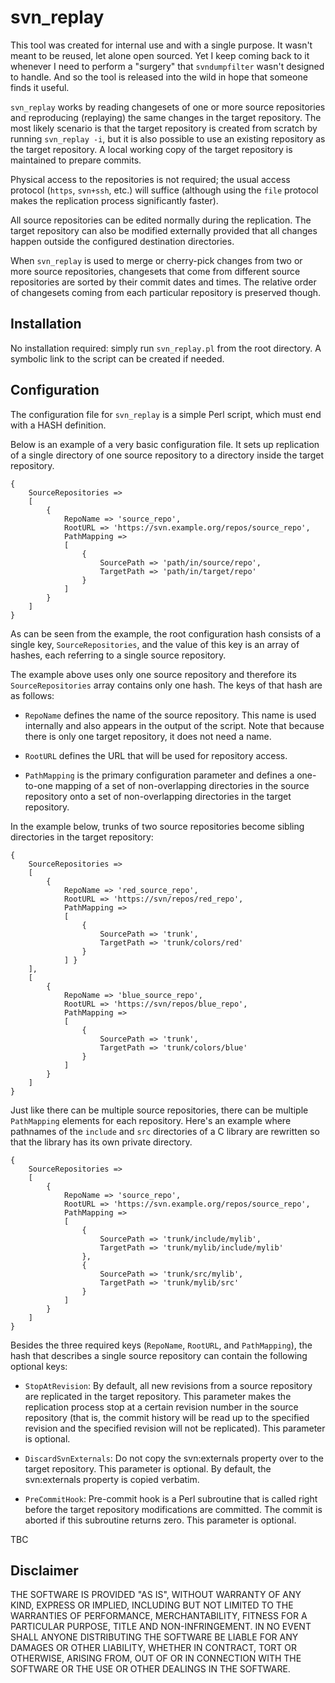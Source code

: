 svn_replay
==========

This tool was created for internal use and with a single purpose.
It wasn't meant to be reused, let alone open sourced.
Yet I keep coming back to it whenever I need to perform a "surgery"
that `svndumpfilter` wasn't designed to handle. And so the tool is
released into the wild in hope that someone finds it useful.

`svn_replay` works by reading changesets of one or more source
repositories and reproducing (replaying) the same changes in the
target repository. The most likely scenario is that the target
repository is created from scratch by running `svn_replay -i`, but
it is also possible to use an existing repository as the target
repository. A local working copy of the target repository is
maintained to prepare commits.

Physical access to the repositories is not required; the usual
access protocol (`https`, `svn+ssh`, etc.) will suffice (although
using the `file` protocol makes the replication process
significantly faster).

All source repositories can be edited normally during the
replication. The target repository can also be modified externally
provided that all changes happen outside the configured
destination directories.

When `svn_replay` is used to merge or cherry-pick changes from two
or more source repositories, changesets that come from different
source repositories are sorted by their commit dates and times.
The relative order of changesets coming from each particular
repository is preserved though.

Installation
------------

No installation required: simply run `svn_replay.pl` from the root
directory. A symbolic link to the script can be created if needed.

Configuration
-------------

The configuration file for `svn_replay` is a simple Perl script,
which must end with a HASH definition.

Below is an example of a very basic configuration file.  It sets
up replication of a single directory of one source repository to a
directory inside the target repository.

    {
        SourceRepositories =>
        [
            {
                RepoName => 'source_repo',
                RootURL => 'https://svn.example.org/repos/source_repo',
                PathMapping =>
                [
                    {
                        SourcePath => 'path/in/source/repo',
                        TargetPath => 'path/in/target/repo'
                    }
                ]
            }
        ]
    }

As can be seen from the example, the root configuration hash
consists of a single key, `SourceRepositories`, and the value of
this key is an array of hashes, each referring to a single source
repository.

The example above uses only one source repository and therefore
its `SourceRepositories` array contains only one hash. The keys of
that hash are as follows:

- `RepoName` defines the name of the source repository.  This name
  is used internally and also appears in the output of the script.
  Note that because there is only one target repository, it does
  not need a name.

- `RootURL` defines the URL that will be used for repository
  access.

- `PathMapping` is the primary configuration parameter and defines
  a one-to-one mapping of a set of non-overlapping directories in
  the source repository onto a set of non-overlapping directories
  in the target repository.

In the example below, trunks of two source repositories become
sibling directories in the target repository:

    {
        SourceRepositories =>
        [
            {
                RepoName => 'red_source_repo',
                RootURL => 'https://svn/repos/red_repo',
                PathMapping =>
                [
                    {
                        SourcePath => 'trunk',
                        TargetPath => 'trunk/colors/red'
                    }
                ] }
        ],
        [
            {
                RepoName => 'blue_source_repo',
                RootURL => 'https://svn/repos/blue_repo',
                PathMapping =>
                [
                    {
                        SourcePath => 'trunk',
                        TargetPath => 'trunk/colors/blue'
                    }
                ]
            }
        ]
    }

Just like there can be multiple source repositories, there can be
multiple `PathMapping` elements for each repository.  Here's an
example where pathnames of the `include` and `src` directories of
a C library are rewritten so that the library has its own private
directory.

    {
        SourceRepositories =>
        [
            {
                RepoName => 'source_repo',
                RootURL => 'https://svn.example.org/repos/source_repo',
                PathMapping =>
                [
                    {
                        SourcePath => 'trunk/include/mylib',
                        TargetPath => 'trunk/mylib/include/mylib'
                    },
                    {
                        SourcePath => 'trunk/src/mylib',
                        TargetPath => 'trunk/mylib/src'
                    }
                ]
            }
        ]
    }

Besides the three required keys (`RepoName`, `RootURL`, and
`PathMapping`), the hash that describes a single source repository
can contain the following optional keys:

- `StopAtRevision`: By default, all new revisions from a source
  repository are replicated in the target repository.  This
  parameter makes the replication process stop at a certain
  revision number in the source repository (that is, the commit
  history will be read up to the specified revision and the
  specified revision will not be replicated). This parameter is
  optional.

- `DiscardSvnExternals`: Do not copy the svn:externals property
  over to the target repository. This parameter is optional.  By
  default, the svn:externals property is copied verbatim.

- `PreCommitHook`: Pre-commit hook is a Perl subroutine that is
  called right before the target repository modifications are
  committed. The commit is aborted if this subroutine returns
  zero.  This parameter is optional.

TBC

Disclaimer
----------

THE SOFTWARE IS PROVIDED "AS IS", WITHOUT WARRANTY OF ANY KIND,
EXPRESS OR IMPLIED, INCLUDING BUT NOT LIMITED TO THE WARRANTIES
OF PERFORMANCE, MERCHANTABILITY, FITNESS FOR A PARTICULAR PURPOSE,
TITLE AND NON-INFRINGEMENT.  IN NO EVENT SHALL ANYONE DISTRIBUTING
THE SOFTWARE BE LIABLE FOR ANY DAMAGES OR OTHER LIABILITY, WHETHER
IN CONTRACT, TORT OR OTHERWISE, ARISING FROM, OUT OF OR IN
CONNECTION WITH THE SOFTWARE OR THE USE OR OTHER DEALINGS IN THE
SOFTWARE.
